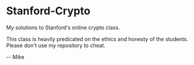 Stanford-Crypto
===============

My solutions to Stanford's online crypto class.

This class is heavily predicated on the ethics and honesty of the students. Please don't use my repository to cheat.

-- Mike